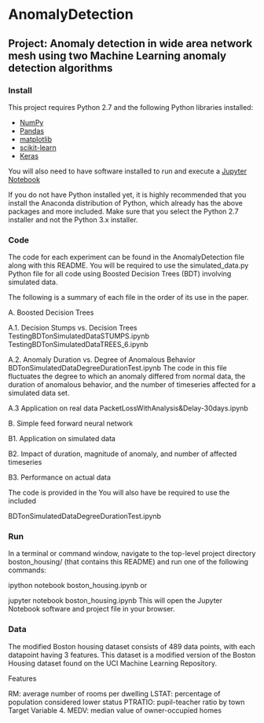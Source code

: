 # AnomalyDetection

## Project: Anomaly detection in wide area network mesh using two Machine Learning anomaly detection algorithms

### Install
This project requires Python 2.7 and the following Python libraries installed:

* [NumPy](http://www.numpy.org/)
* [Pandas](http://pandas.pydata.org/)
* [matplotlib](https://matplotlib.org/)
* [scikit-learn](http://scikit-learn.org/stable/)
* [Keras](https://keras.io/)

You will also need to have software installed to run and execute a [Jupyter Notebook](https://jupyter.org/)

If you do not have Python installed yet, it is highly recommended that you install the Anaconda distribution of Python, which already has the above packages and more included. Make sure that you select the Python 2.7 installer and not the Python 3.x installer.

### Code
The code for each experiment can be found in the AnomalyDetection file along with this README. You will be required to use the simulated_data.py Python file for all code using Boosted Decision Trees (BDT) involving simulated data.

The following is a summary of each file in the order of its use in the paper.

A. Boosted Decision Trees

A.1. Decision Stumps vs. Decision Trees
TestingBDTonSimulatedDataSTUMPS.ipynb
TestingBDTonSimulatedDataTREES_6.ipynb

A.2. Anomaly Duration vs. Degree of Anomalous Behavior
BDTonSimulatedDataDegreeDurationTest.ipynb
The code in this file fluctuates the degree to which an anomaly differed from normal data, the duration of anomalous behavior, and the number of timeseries affected for a simulated data set.

A.3 Application on real data
PacketLossWithAnalysis&Delay-30days.ipynb

B. Simple feed forward neural network

B1. Application on simulated data

B2. Impact of duration, magnitude of anomaly, and number of affected timeseries

B3. Performance on actual data

The code is provided in the
You will also have be required to use the included 

BDTonSimulatedDataDegreeDurationTest.ipynb

### Run
In a terminal or command window, navigate to the top-level project directory boston_housing/ (that contains this README) and run one of the following commands:

ipython notebook boston_housing.ipynb
or

jupyter notebook boston_housing.ipynb
This will open the Jupyter Notebook software and project file in your browser.

### Data
The modified Boston housing dataset consists of 489 data points, with each datapoint having 3 features. This dataset is a modified version of the Boston Housing dataset found on the UCI Machine Learning Repository.

Features

RM: average number of rooms per dwelling
LSTAT: percentage of population considered lower status
PTRATIO: pupil-teacher ratio by town
Target Variable 4. MEDV: median value of owner-occupied homes
